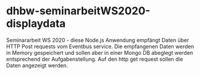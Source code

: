# dhbw-seminarbeitWS2020-displaydata
Seminararbeit WS 2020 - diese Node.js Anwendung empfängt Daten über HTTP Post requests vom Eventbus service. Die empfangenen Daten werden in Memory gespeichert und sollen aber in einer Mongo DB abeglegt werden entsprechend der Aufgabenstellung.
Auf den http get request sollen die Daten angezeigt werden.
